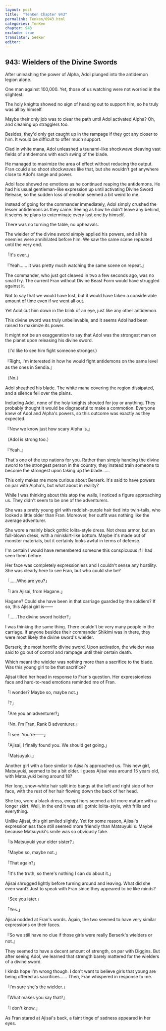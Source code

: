 ```yaml
---
layout: post
title:  "TenKen Chapter 943"
permalink: Tenken/0943.html
categories: TenKen
chapter: 943
exclude: true
translator: Seeker
editor: 
---
```

<h2>943: Wielders of the Divine Swords</h2>

After unleashing the power of Alpha, Adol plunged into the antidemon legion alone.

One man against 100,000. Yet, those of us watching were not worried in the slightest.

The holy knights showed no sign of heading out to support him, so he truly was all by himself.

Maybe their only job was to clear the path until Adol activated Alpha? Oh, and cleaning up stragglers too.

Besides, they'd only get caught up in the rampage if they got any closer to him. It would be difficult to offer much support.

Clad in white mana, Adol unleashed a tsunami-like shockwave cleaving vast fields of antidemons with each swing of the blade.

He managed to maximize the area of effect without reducing the output. Fran could also shoot shockwaves like that, but she wouldn't get anywhere close to Adol's range and power.

Adol face showed no emotions as he continued reaping the antidemons. He had his usual gentleman-like expression up until activating Divine Sword Release, so the sudden loss of emotion seemed a bit weird to me.

Instead of going for the commander immediately, Adol simply crushed the lesser antidemons as they came. Seeing as how he didn't leave any behind, it seems he plans to exterminate every last one by himself.

There was no turning the table, no upheavals.

The wielder of the divine sword simply applied his powers, and all his enemies were annihilated before him. We saw the same scene repeated until the very end.

「It's over.」

『Yeah…… It was pretty much watching the same scene on repeat.』

The commander, who just got cleaved in two a few seconds ago, was no small fry. The current Fran without Divine Beast Form would have struggled against it.

Not to say that we would have lost, but it would have taken a considerable amount of time even if we went all out.

Yet Adol cut him down in the blink of an eye, just like any other antidemon.

This divine sword was truly unbelievable, and it seems Adol had been raised to maximize its power.

It might not be an exaggeration to say that Adol was the strongest man on the planet upon releasing his divine sword.

（I'd like to see him fight someone stronger.）

『Right, I'm interested in how he would fight antidemons on the same level as the ones in Sendia.』

（Nn.）

Adol sheathed his blade. The white mana covering the region dissipated, and a silence fell over the plains.

Including Adol, none of the holy knights shouted for joy or anything. They probably thought it would be disgraceful to make a commotion. Everyone knew of Adol and Alpha's powers, so this outcome was exactly as they expected.

『Now we know just how scary Alpha is.』

（Adol is strong too.）

『Yeah.』

That's one of the top nations for you. Rather than simply handing the divine sword to the strongest person in the country, they instead train someone to become the strongest upon taking up the blade……

This only makes me more curious about Berserk. It's said to have powers on par with Alpha's, but what about in reality?

While I was thinking about this atop the walls, I noticed a figure approaching us. They didn't seem to be one of the adventurers.

She was a pretty young girl with reddish-purple hair tied into twin-tails, who looked a little older than Fran. Moreover, her outfit was nothing like the average adventurer.

She wore a mainly black gothic lolita-style dress. Not dress armor, but an full-blown dress, with a miniskirt-like bottom. Maybe it's made out of monster materials, but it certainly looks awful in terms of defense.

I'm certain I would have remembered someone this conspicuous if I had seen them before.

Her face was completely expressionless and I couldn't sense any hostility. She was clearly here to see Fran, but who could she be?

「……Who are you?」

「I am Ajisai, from Hagane.」

Hagane? Could she have been in that carriage guarded by the soldiers? If so, this Ajisai girl is――

「……The divine sword holder?」

I was thinking the same thing. There couldn't be very many people in the carriage. If anyone besides their commander Shikimi was in there, they were most likely the divine sword's wielder.

Berserk, the most horrific divine sword. Upon activation, the wielder was said to go out of control and rampage until their certain death.

Which meant the wielder was nothing more than a sacrifice to the blade. Was this young girl to be that sacrifice?

Ajisai tilted her head in response to Fran's question. Her expressionless face and hard-to-read emotions reminded me of Fran.

「I wonder? Maybe so, maybe not.」

「?」

「Are you an adventurer?」

「Nn. I'm Fran, Rank B adventurer.」

「I see. You're――」

「Ajisai, I finally found you. We should get going.」

「Matsuyuki.」

Another girl with a face similar to Ajisai's approached us. This new girl, Matsuyuki, seemed to be a bit older. I guess Ajisai was around 15 years old, with Matsuyuki being around 18?

Her long, snow-white hair split into bangs at the left and right side of her face, with the rest of her hair flowing down the back of her head.

She too, wore a black dress, except hers seemed a bit more mature with a longer skirt. Well, in the end it was still gothic lolita-style, with frills and everything.

Unlike Ajisai, this girl smiled slightly. Yet for some reason, Ajisai's expressionless face still seemed more friendly than Matsuyuki's. Maybe because Matsuyuki's smile was so obviously fake.

「Is Matsuyuki your older sister?」

「Maybe so, maybe not.」

「That again?」

「It's the truth, so there's nothing I can do about it.」

Ajisai shrugged lightly before turning around and leaving. What did she even want? Just to speak with Fran since they appeared to be like minds?

「See you later.」

「Yes.」

Ajisai nodded at Fran's words. Again, the two seemed to have very similar expressions on their faces.

『So we still have no clue if those girls were really Berserk's wielders or not.』

They seemed to have a decent amount of strength, on par with Diggins. But after seeing Adol, we learned that strength barely mattered for the wielders of a divine sword.

I kinda hope I'm wrong though. I don't want to believe girls that young are being offered as sacrifices…… Then, Fran whispered in response to me.

「I'm sure she's the wielder.」

『What makes you say that?』

「I don't know.」

As Fran stared at Ajisai's back, a faint tinge of sadness appeared in her eyes.



